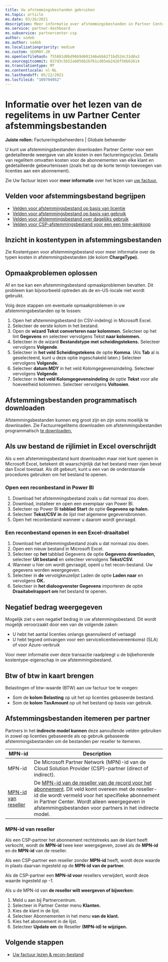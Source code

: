 ```yaml
---
title: Uw afstemmingsbestanden gebruiken
ms.topic: article
ms.date: 03/26/2021
description: Meer informatie over afstemmingsbestanden in Partner Center en hoe u de gedetailleerde weergaven van de kosten voor een bepaalde factureringscyclus kunt interpreteren.
ms.service: partner-dashboard
ms.subservice: partnercenter-csp
author: sodeb
ms.author: sodeb
ms.localizationpriority: medium
ms.custom: SEOMAY.20
ms.openlocfilehash: 755881d0bd96b9d601346ebb6271bd524c31d0a3
ms.sourcegitcommit: 837d3c5b52ab056b2b761cd85eb2426f56b62614
ms.translationtype: MT
ms.contentlocale: nl-NL
ms.lasthandoff: 05/12/2021
ms.locfileid: "109794952"
---
```

# <a name="learn-how-to-read-the-line-items-in-your-partner-center-reconciliation-files"></a>Informatie over het lezen van de regelitems in uw Partner Center afstemmingsbestanden

**Juiste rollen:** Factureringsbeheerders | Globale beheerder

U kunt uw afstemmingsbestanden downloaden Partner Center voor een gedetailleerde weergave van alle kosten in een factureringscyclus. Details van regelitem omvatten kosten voor de abonnementen van elke klant en gedetailleerde gebeurtenissen (zoals het op de korte termijn toevoegen van licenties aan een abonnement).

Zie Uw factuur lezen voor **meer informatie** over het lezen van [uw factuur.](read-your-bill.md)

## <a name="understand-reconciliation-file-fields"></a>Velden voor afstemmingsbestand begrijpen

- [Velden voor afstemmingsbestand op basis van licentie](license-based-recon-files.md)
- [Velden voor afstemmingsbestand op basis van gebruik](usage-based-recon-files.md)
- [Velden voor afstemmingsbestand over dagelijks gebruik](daily-rated-usage-recon-files.md)
- [Velden voor CSP-afstemmingsbestand voor een een time-aankoop](modern-invoice-reconciliation-file.md)

## <a name="understand-charge-types-in-reconciliation-files"></a>Inzicht in kostentypen in afstemmingsbestanden

Zie Kostentypen voor afstemmingsbestand voor meer [](recon-file-charge-types.md)informatie over de typen kosten in afstemmingsbestanden (de kolom **ChargeType).**

## <a name="fix-formatting-issues"></a>Opmaakproblemen oplossen

Af en toe kan een afstemmingsbestand opmaakproblemen bevatten. Dit probleem kan bijvoorbeeld optreden als de en-US-locale niet wordt gebruikt.

Volg deze stappen om eventuele opmaakproblemen in uw afstemmingsbestanden op te lossen:

1. Open het afstemmingsbestand (in CSV-indeling) in Microsoft Excel.
2. Selecteer de eerste kolom in het bestand.
3. Open de **wizard Tekst converteren naar kolommen.** Selecteer op het lint **Gegevens** en selecteer vervolgens Tekst **naar kolommen.**
4. Selecteer in de wizard **Bestandstype met scheidingstekens.** Selecteer vervolgens **Volgende**.
5. Selecteer in **het veld Scheidingstekens** de optie **Komma**. (Als **Tab** al is geselecteerd, kunt u deze optie ingeschakeld laten.) Selecteer vervolgens **Volgende.**
6. Selecteer  **datum:MDY** in het veld Kolomgegevensindeling. Selecteer vervolgens **Volgende**.
7. Selecteer in **het veld Kolomgegevensindeling** de optie **Tekst** voor alle hoeveelheid kolommen. Selecteer vervolgens **Voltooien**.

## <a name="download-reconciliation-files-programmatically"></a>Afstemmingsbestanden programmatisch downloaden

Afstemmingsbestanden kunnen erg groot zijn en zijn soms moeilijk te downloaden. Zie Factuurregelitems downloaden om afstemmingsbestanden programmatisch [te downloaden.](/partner-center/develop/get-invoiceline-items)

## <a name="if-your-file-exceeds-the-row-limit-in-excel"></a>Als uw bestand de rijlimiet in Excel overschrijdt

Als u een afstemmingsbestand kunt downloaden maar niet kunt openen in Microsoft Excel, betekent dit waarschijnlijk dat het bestand meer rijen bevat dan Excel toestaat. Als dit gebeurt, kunt u een van de onderstaande procedures gebruiken om het bestand te openen.

### <a name="open-a-recon-file-in-power-bi"></a>Open een reconbestand in Power BI

1. Download het afstemmingsbestand zoals u dat normaal zou doen.
2. Download, installeer en open een exemplaar van Power BI.
3. Selecteer op Power BI **tabblad Start** de optie **Gegevens op halen.**
4. Selecteer **Tekst/CSV** **in** de lijst met algemene gegevensbronnen.
5. Open het reconbestand wanneer u daarom wordt gevraagd.

### <a name="open-a-recon-file-in-an-excel-pivot-table"></a>Een reconbestand openen in een Excel-draaitabel

1. Download het afstemmingsbestand zoals u dat normaal zou doen.
2. Open een nieuw bestand in Microsoft Excel.
3. Selecteer op **het** tabblad Gegevens de optie **Gegevens downloaden,** selecteer **Uit bestand** en selecteer vervolgens **Tekst/CSV.**
4. Wanneer u hier om wordt gevraagd, opent u het recon-bestand. Uw gegevens worden weergegeven.
5. Selecteer in **de** vervolgkeuzelijst Laden de optie **Laden naar** en vervolgens **OK.**
6. Selecteer in **het dialoogvenster Gegevens** importeren de optie **Draaitabelrapport om** het bestand te openen.

## <a name="negative-amount-displayed"></a>Negatief bedrag weergegeven

Mogelijk ziet u een negatief bedrag in uw afstemmingsbestand. Dit wordt mogelijk veroorzaakt door een van de volgende zaken:

- U hebt het aantal licenties onlangs geannuleerd of verlaagd
- U hebt tegoed ontvangen voor een servicelicentieovereenkomst (SLA) of voor Azure-verbruik

Voor meer informatie over deze transactie raadpleegt u de bijbehorende kostentype-eigenschap in uw afstemmingsbestand.

## <a name="map-taxes-or-vat"></a>Btw of btw in kaart brengen

Belastingen of btw-waarde (BTW) aan uw factuur toe te voegen:

- Som de **kolom Belasting** op uit het op licenties gebaseerde bestand.
- Som de **kolom TaxAmount** op uit het bestand op basis van gebruik.

## <a name="itemize-reconciliation-files-by-partner"></a>Afstemmingsbestanden itemeren per partner

Partners in het **indirecte model kunnen** deze aanvullende velden gebruiken in zowel op licenties gebaseerde als op gebruik gebaseerde afstemmingsbestanden om de bestanden per reseller te itemeren.

| MPN-id | Description |
| ------ | ----------- |
| MPN-id | De Microsoft Partner Network (MPN)-id van de Cloud Solution Provider (CSP)-partner (direct of indirect). |
| [MPN-id van reseller](#reseller-mpn-id) | De [MPN-id van de reseller van de record voor het abonnement](#reseller-mpn-id). Dit veld komt overeen met de reseller-id die wordt vermeld voor het specifieke abonnement in Partner Center. Wordt alleen weergegeven in afstemmingsbestanden voor partners in het indirecte model. |

### <a name="reseller-mpn-id"></a>MPN-id van reseller

Als een CSP-partner het abonnement rechtstreeks aan de klant heeft verkocht, wordt de **MPN-id** twee keer weergegeven, zowel als de **MPN-id** en de **MPN-id** van de reseller.

Als een CSP-partner een reseller zonder **MPN-id** heeft, wordt deze waarde in plaats daarvan ingesteld op de **MPN-id van de partner.**

Als de CSP-partner een **MPN-id voor** resellers verwijdert, wordt deze waarde ingesteld *op -1.*

Als u de MPN-id van **de reseller wilt weergeven of bijwerken:**

1. Meld u aan bij Partnercentrum.
2. Selecteer in Partner Center menu **Klanten.**
3. Kies de klant in de lijst.
4. Selecteer Abonnementen in het menu **van de klant.**
5. Kies het abonnement in de lijst.
6. Selecteer **Update om** de Reseller **(MPN-id) te wijzigen.**

## <a name="next-steps"></a>Volgende stappen

- [Uw factuur lezen & recon-bestand](read-your-bill.md) 
